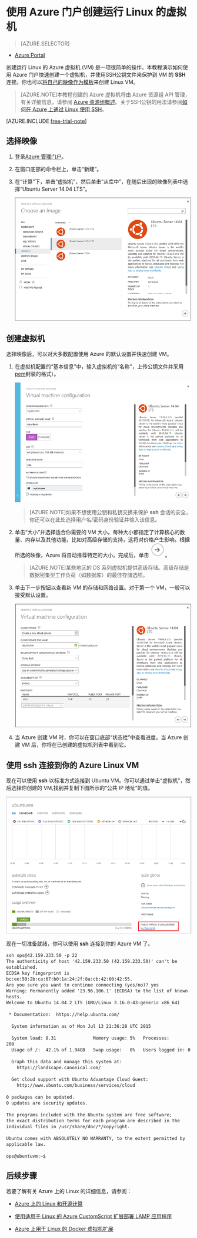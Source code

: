 <properties
	pageTitle="在 Azure 门户中创建运行 Linux 的 Azure 虚拟机"
	description="在 Azure 门户中使用 Azure 资源组创建运行 Linux 的 Azure 虚拟机 (VM)。"
	services="virtual-machines"
	documentationCenter=""
	authors="squillace"
	manager="timlt"
	editor="tysonn"
	tags="azure-resource-management"/>

<tags ms.service="virtual-machines"
	ms.date="07/13/2015"
	wacn.date="08/29/2015"/>

# 使用 Azure 门户创建运行 Linux 的虚拟机

> [AZURE.SELECTOR]
- [Azure Portal](/documentation/articles/virtual-machines-linux-tutorial-portal-rm)

创建运行 Linux 的 Azure 虚拟机 (VM) 是一项很简单的操作。本教程演示如何使用 Azure 门户快速创建一个虚拟机，并使用SSH公钥文件来保护到 VM 的 **SSH** 连接。你也可以[将自己的映像作为模板](/documentation/articles/virtual-machines-linux-create-upload-vhd)来创建 Linux VM。

> [AZURE.NOTE]本教程创建的 Azure 虚拟机将由 Azure 资源组 API 管理，有关详细信息，请参阅 [Azure 资源组概述](/documentation/articles/resource-group-overview)。关于SSH公钥的用法请参阅[如何在 Azure 上通过 Linux 使用 SSH](/documentation/articles/virtual-machines-linux-use-ssh-key)。

[AZURE.INCLUDE [free-trial-note](../includes/free-trial-note.md)]

## 选择映像

1. 登录[Azure 管理门户](https://manage.windowsazure.cn)。

2. 在窗口底部的命令栏上，单击“新建”。

3. 在“计算”下，单击“虚拟机”，然后单击“从库中”，在随后出现的映像列表中选择“Ubuntu Server 14.04 LTS”。

	![选择 VM 映像](./media/virtual-machines-linux-tutorial-portal-rm/chooseubuntuvm.png)

## 创建虚拟机

选择映像后，可以对大多数配置使用 Azure 的默认设置并快速创建 VM。

1. 在虚拟机配置的“基本信息”中，输入虚拟机的“名称”，上传公钥文件并采用 [pem](/documentation/articles/virtual-machines-linux-use-ssh-key)封装的格式）。

	![](./media/virtual-machines-linux-tutorial-portal-rm/step-1-thebasics.png)

	> [AZURE.NOTE]如果不想使用公钥和私钥交换来保护 **ssh** 会话的安全，你还可以在此处选择用户名/密码身份验证并输入该信息。

2. 单击“大小”并选择适合你需要的 VM 大小。每种大小都指定了计算核心的数量、内存以及其他功能，比如对高级存储的支持，这将对价格产生影响。根据所选的映像，Azure 将自动推荐特定的大小。完成后，单击 ![选择按钮](./media/virtual-machines-linux-tutorial-portal-rm/selectbutton-size.png)。

	>[AZURE.NOTE]某些地区的 DS 系列虚拟机提供高级存储。高级存储是数据密集型工作负荷（如数据库）的最佳存储选项。

3. 单击下一步按钮以查看新 VM 的存储和网络设置。对于第一个 VM，一般可以接受默认设置。

	![](./media/virtual-machines-linux-tutorial-portal-rm/step-3-settings.png)

4. 当 Azure 创建 VM 时，你可以在窗口底部“状态栏”中查看进度。当 Azure 创建 VM 后，你将在已创建的虚拟机列表中看到它。

## 使用 **ssh** 连接到你的 Azure Linux VM

现在可以使用 **ssh** 以标准方式连接到 Ubuntu VM。你可以通过单击“虚拟机”，然后选择你创建的 VM,找到并复制下图所示的“公共 IP 地址”的值。

![成功创建的摘要](./media/virtual-machines-linux-tutorial-portal-rm/successresultwithip.png)

现在一切准备就绪，你可以使用 **ssh** 连接到你的 Azure VM 了。

	ssh ops@42.159.233.50 -p 22
	The authenticity of host '42.159.233.50 (42.159.233.50)' can't be established.
	ECDSA key fingerprint is bc:ee:50:2b:ca:67:b0:1a:24:2f:8a:cb:42:00:42:55.
	Are you sure you want to continue connecting (yes/no)? yes
	Warning: Permanently added '23.96.106.1' (ECDSA) to the list of known hosts.
	Welcome to Ubuntu 14.04.2 LTS (GNU/Linux 3.16.0-43-generic x86_64)

	 * Documentation:  https://help.ubuntu.com/

	  System information as of Mon Jul 13 21:36:28 UTC 2015

	  System load: 0.31              Memory usage: 5%   Processes:       208
	  Usage of /:  42.1% of 1.94GB   Swap usage:   0%   Users logged in: 0

	  Graph this data and manage this system at:
	    https://landscape.canonical.com/

	  Get cloud support with Ubuntu Advantage Cloud Guest:
	    http://www.ubuntu.com/business/services/cloud

	0 packages can be updated.
	0 updates are security updates.

	The programs included with the Ubuntu system are free software;
	the exact distribution terms for each program are described in the
	individual files in /usr/share/doc/*/copyright.

	Ubuntu comes with ABSOLUTELY NO WARRANTY, to the extent permitted by
	applicable law.

	ops@ubuntuvm:~$


## 后续步骤

若要了解有关 Azure 上的 Linux 的详细信息，请参阅：

- [Azure 上的 Linux 和开源计算](/documentation/articles/virtual-machines-linux-opensource)

- [使用适用于 Linux 的 Azure CustomScript 扩展部署 LAMP 应用程序](/documentation/articles/virtual-machines-linux-script-lamp)

- [Azure 上用于 Linux 的 Docker 虚拟机扩展](/documentation/articles/virtual-machines-docker-vm-extension)
